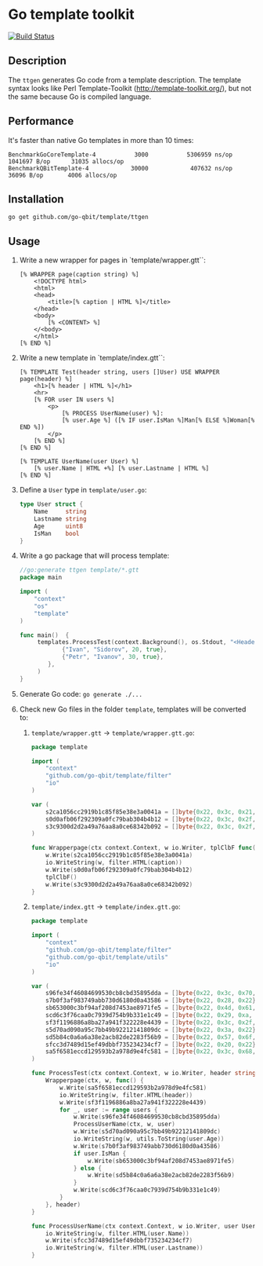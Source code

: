 # Go template toolkit

[![Build Status](https://travis-ci.org/go-qbit/template.svg?branch=master)](https://travis-ci.org/go-qbit/template)

## Description
The `ttgen` generates Go code from a template description. 
The template syntax looks like Perl Template-Toolkit (http://template-toolkit.org/), 
but not the same because Go is compiled language.  

## Performance
It's faster than native Go templates in more than 10 times:
```
BenchmarkGoCoreTemplate-4           3000           5306959 ns/op         1041697 B/op      31035 allocs/op
BenchmarkQBitTemplate-4            30000            407632 ns/op           36096 B/op       4006 allocs/op
```

## Installation
    go get github.com/go-qbit/template/ttgen

## Usage

1. Write a new wrapper for pages in `template/wrapper.gtt``:
    
    ```
    [% WRAPPER page(caption string) %]
        <!DOCTYPE html>
        <html>
        <head>
            <title>[% caption | HTML %]</title>
        </head>
        <body>
            [% <CONTENT> %]
        </<body>
        </html>
    [% END %]
    ```
1. Write a new template in `template/index.gtt``:
    
    ```
    [% TEMPLATE Test(header string, users []User) USE WRAPPER page(header) %]
        <h1>[% header | HTML %]</h1>
        <hr>
        [% FOR user IN users %]
            <p>
                [% PROCESS UserName(user) %]:
                [% user.Age %] ([% IF user.IsMan %]Man[% ELSE %]Woman[% END %])
            </p>
        [% END %]
    [% END %]
    
    [% TEMPLATE UserName(user User) %]
        [% user.Name | HTML +%] [% user.Lastname | HTML %]
    [% END %]
    ```
1. Define a `User` type in `template/user.go`:
    
    ```go
    type User struct {
        Name     string
        Lastname string
        Age      uint8
        IsMan    bool
    }
    ```
1. Write a go package that will process template:
    
    ```go
    //go:generate ttgen template/*.gtt
    package main
    
    import (
        "context"
        "os"
        "template"
    )
    
    func main()  {
         templates.ProcessTest(context.Background(), os.Stdout, "<Header>", []templates.User{
                {"Ivan", "Sidorov", 20, true},
                {"Petr", "Ivanov", 30, true},
            },
         )
    }
    ```
1. Generate Go code:
    `go generate ./...`
1. Check new Go files in the folder `template`, templates will be converted to:
    1. `template/wrapper.gtt` -> `template/wrapper.gtt.go`:
        ```go
        package template
        
        import (
            "context"
            "github.com/go-qbit/template/filter"
            "io"
        )
        
        var (
            s2ca1056cc2919b1c85f85e38e3a0041a = []byte{0x22, 0x3c, 0x21, 0x44, 0x4f, 0x43, 0x54, 0x59, 0x50, 0x45, 0x20, 0x68, 0x74, 0x6d, 0x6c, 0x3e, 0xa, 0x3c, 0x68, 0x74, 0x6d, 0x6c, 0x3e, 0xa, 0x20, 0x20, 0x20, 0x20, 0x3c, 0x68, 0x65, 0x61, 0x64, 0x3e, 0xa, 0x20, 0x20, 0x20, 0x20, 0x20, 0x20, 0x20, 0x20, 0x3c, 0x74, 0x69, 0x74, 0x6c, 0x65, 0x3e, 0x22}
            s0d0afb06f292309a0fc79bab304b4b12 = []byte{0x22, 0x3c, 0x2f, 0x74, 0x69, 0x74, 0x6c, 0x65, 0x3e, 0xa, 0x20, 0x20, 0x20, 0x20, 0x3c, 0x2f, 0x68, 0x65, 0x61, 0x64, 0x3e, 0xa, 0x20, 0x20, 0x20, 0x20, 0x3c, 0x62, 0x6f, 0x64, 0x79, 0x3e, 0x22}
            s3c9300d2d2a49a76aa8a0ce68342b092 = []byte{0x22, 0x3c, 0x2f, 0x3c, 0x62, 0x6f, 0x64, 0x79, 0x3e, 0xa, 0x3c, 0x2f, 0x68, 0x74, 0x6d, 0x6c, 0x3e, 0x22}
        )
        
        func Wrapperpage(ctx context.Context, w io.Writer, tplClbF func(), caption string) {
            w.Write(s2ca1056cc2919b1c85f85e38e3a0041a)
            io.WriteString(w, filter.HTML(caption))
            w.Write(s0d0afb06f292309a0fc79bab304b4b12)
            tplClbF()
            w.Write(s3c9300d2d2a49a76aa8a0ce68342b092)
        }
        ```
    1. `template/index.gtt` -> `template/index.gtt.go`:
        ```go
        package template
        
        import (
            "context"
            "github.com/go-qbit/template/filter"
            "github.com/go-qbit/template/utils"
            "io"
        )
        
        var (
            s96fe34f46084699530cb8cbd35895dda = []byte{0x22, 0x3c, 0x70, 0x3e, 0x22}
            s7b0f3af983749abb730d6180d0a43586 = []byte{0x22, 0x28, 0x22}
            sb653000c3bf94af208d7453ae8971fe5 = []byte{0x22, 0x4d, 0x61, 0x6e, 0x22}
            scd6c3f76caa0c7939d754b9b331e1c49 = []byte{0x22, 0x29, 0xa, 0x20, 0x20, 0x20, 0x20, 0x20, 0x20, 0x20, 0x20, 0x3c, 0x2f, 0x70, 0x3e, 0x22}
            sf3f1196886a8ba27a941f322228e4439 = []byte{0x22, 0x3c, 0x2f, 0x68, 0x31, 0x3e, 0xa, 0x20, 0x20, 0x20, 0x20, 0x3c, 0x68, 0x72, 0x3e, 0x22}
            s5d70ad090a95c7bb49b92212141809dc = []byte{0x22, 0x3a, 0x22}
            sd5b84c0a6a6a38e2acb82de2283f56b9 = []byte{0x22, 0x57, 0x6f, 0x6d, 0x61, 0x6e, 0x22}
            sfcc3d7489d15ef49dbbf735234234cf7 = []byte{0x22, 0x20, 0x22}
            sa5f6581eccd129593b2a978d9e4fc581 = []byte{0x22, 0x3c, 0x68, 0x31, 0x3e, 0x22}
        )
        
        func ProcessTest(ctx context.Context, w io.Writer, header string, users []User) {
            Wrapperpage(ctx, w, func() {
                w.Write(sa5f6581eccd129593b2a978d9e4fc581)
                io.WriteString(w, filter.HTML(header))
                w.Write(sf3f1196886a8ba27a941f322228e4439)
                for _, user := range users {
                    w.Write(s96fe34f46084699530cb8cbd35895dda)
                    ProcessUserName(ctx, w, user)
                    w.Write(s5d70ad090a95c7bb49b92212141809dc)
                    io.WriteString(w, utils.ToString(user.Age))
                    w.Write(s7b0f3af983749abb730d6180d0a43586)
                    if user.IsMan {
                        w.Write(sb653000c3bf94af208d7453ae8971fe5)
                    } else {
                        w.Write(sd5b84c0a6a6a38e2acb82de2283f56b9)
                    }
                    w.Write(scd6c3f76caa0c7939d754b9b331e1c49)
                }
            }, header)
        }
        
        func ProcessUserName(ctx context.Context, w io.Writer, user User) {
            io.WriteString(w, filter.HTML(user.Name))
            w.Write(sfcc3d7489d15ef49dbbf735234234cf7)
            io.WriteString(w, filter.HTML(user.Lastname))
        }
        ```